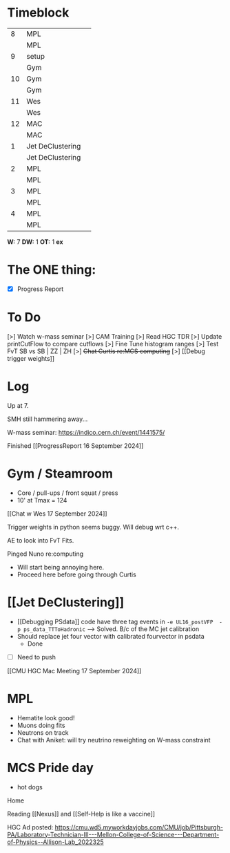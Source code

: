 # Timeblock

|     |                  |     |
| --- | ---------------- | --- |
| 8   | MPL              |     |
|     | MPL              |     |
| 9   | setup            |     |
|     | Gym              |     |
| 10  | Gym              |     |
|     | Gym              |     |
| 11  | Wes              |     |
|     | Wes              |     |
| 12  | MAC              |     |
|     | MAC              |     |
| 1   | Jet DeClustering |     |
|     | Jet DeClustering |     |
| 2   | MPL              |     |
|     | MPL              |     |
| 3   | MPL              |     |
|     | MPL              |     |
| 4   | MPL              |     |
|     | MPL              |     |

**W:** 7
**DW:**  1
**OT:** 1
**ex** 

# The ONE thing: 
- [x] Progress Report


# To Do
[>] Watch w-mass seminar
[>] CAM Training
[>] Read HGC TDR
[>] Update printCutFlow to compare cutflows
[>] Fine Tune histogram ranges
[>] Test FvT SB vs SB | ZZ | ZH
[>] ~~Chat Curtis re:MCS computing~~
[>]  [[Debug trigger weights]]


# Log

Up at 7. 

SMH still hammering away...

W-mass seminar: https://indico.cern.ch/event/1441575/

Finished [[ProgressReport 16 September 2024]]

# Gym / Steamroom
- Core / pull-ups / front squat / press
- 10' at Tmax = 124

[[Chat w Wes 17 September 2024]]

Trigger weights in python seems buggy.  Will debug wrt c++. 

AE to look into FvT Fits.

Pinged Nuno re:computing
- Will start being annoying here.
- Proceed here before going through Curtis

# [[Jet DeClustering]]
- [[Debugging PSdata]] code have three tag events in `-e UL16_postVFP  -p ps_data_TTToHadronic`
  --> Solved. B/c of the MC jet calibration
 - Should replace jet four vector with calibrated fourvector in psdata
	 - Done
 - [ ] Need to push

[[CMU HGC Mac Meeting 17 September 2024]]

# MPL
- Hematite look good!
- Muons doing fits
- Neutrons on track 
- Chat with Aniket: will try neutrino reweighting on W-mass constraint

# MCS Pride day
- hot dogs

Home

Reading [[Nexus]] and [[Self-Help is like a vaccine]]

HGC Ad posted:
https://cmu.wd5.myworkdayjobs.com/CMU/job/Pittsburgh-PA/Laboratory-Technician-III---Mellon-College-of-Science---Department-of-Physics--Allison-Lab_2022325

